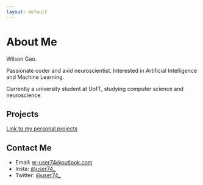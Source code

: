 ```yaml
---
layout: default
---
```


# About Me

Wilson Gao.

Passionate coder and avid neuroscientist. Interested in Artificial Intelligence and Machine Learning.

Currently a university student at UofT, studying computer science and neuroscience.

## Projects

[Link to my personal projects](./projects/)

## Contact Me

* Email: w-user74@outlook.com
* Insta: [@user74\_](https://www.instagram.com/user74_/)
* Twitter: [@user74\_](https://twitter.com/user74_/)
